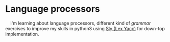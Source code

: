 # Language processors
&nbsp;&nbsp;&nbsp;&nbsp;I'm learning about language processors, different kind of *grammar* exercises to improve my skills in python3 using [Sly (Lex Yacc)](https://sly.readthedocs.io/en/latest/) for down-top implementation. 
